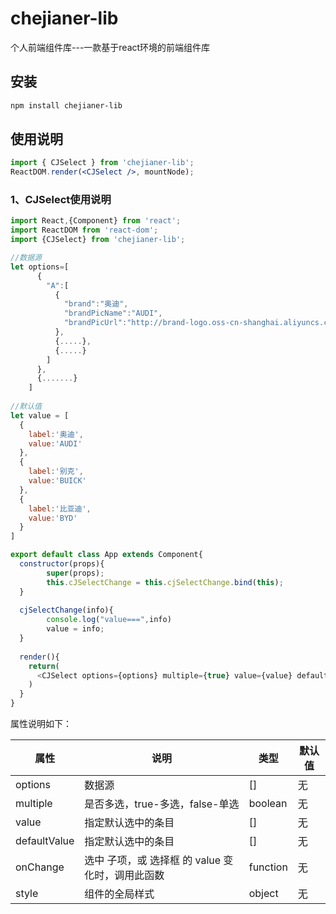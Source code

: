 # chejianer-lib
  个人前端组件库---一款基于react环境的前端组件库
## 安装

```bash
npm install chejianer-lib
```
## 使用说明

```jsx
import { CJSelect } from 'chejianer-lib';
ReactDOM.render(<CJSelect />, mountNode);
```

### 1、CJSelect使用说明
```js
import React,{Component} from 'react';
import ReactDOM from 'react-dom';
import {CJSelect} from 'chejianer-lib';

//数据源
let options=[
      {
        "A":[
          {
            "brand":"奥迪",
            "brandPicName":"AUDI",
            "brandPicUrl":"http://brand-logo.oss-cn-shanghai.aliyuncs.com/AUDI.png"
          },
          {.....},
          {.....}
        ]
      },
      {.......}
    ]
    
//默认值  
let value = [
  {
    label:'奥迪',
    value:'AUDI'
  },
  {
    label:'别克',
    value:'BUICK'
  },
  {
    label:'比亚迪',
    value:'BYD'
  }
]

export default class App extends Component{
  constructor(props){
        super(props);
        this.cJSelectChange = this.cjSelectChange.bind(this);
  }
  
  cjSelectChange(info){
        console.log("value===",info)
        value = info;
  }
  
  render(){
    return(
      <CJSelect options={options} multiple={true} value={value} defaultValue={value} onChange={this.cjSelectChange} style={{marginTop:50,marginLeft:30}}/>
    )
  }
}
```
属性说明如下：

| 属性 | 说明 | 类型 | 默认值 |
| --- | --- | --- | --- |
| options | 数据源 | [] | 无
| multiple | 是否多选，true-多选，false-单选 |  boolean | 无
| value | 指定默认选中的条目 | [] | 无
| defaultValue | 指定默认选中的条目 | [] | 无 |
| onChange | 选中 子项，或 选择框 的 value 变化时，调用此函数 | function | 无 |
| style | 组件的全局样式 | object | 无 |
